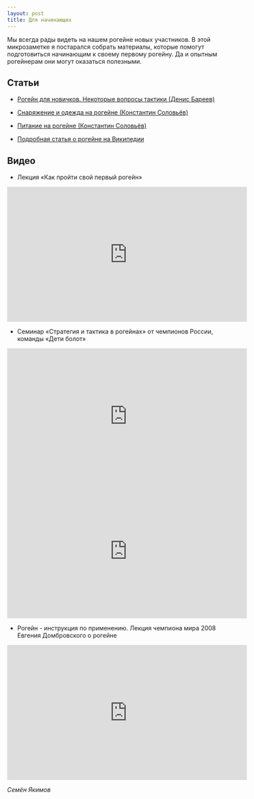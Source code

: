```yaml
---
layout: post
title: Для начинающих
---
```


Мы всегда рады видеть на нашем рогейне новых участников.
В этой микрозаметке я постарался собрать материалы, которые помогут подготовиться начинающим к своему первому рогейну.
Да и опытным рогейнерам они могут оказаться полезными.


Статьи
------

* [Рогейн для новичков. Некоторые вопросы тактики (Денис Бареев)](http://nn.rogaine.ru/35-tactic-in-rogaine-article)

* [Снаряжение и одежда на рогейне (Константин Соловьёв)](http://nn.rogaine.ru/112-snare-rogaining)

* [Питание на рогейне (Константин Соловьёв)](http://nn.rogaine.ru/39-food-on-rogaining-article)

* [Подробная статья о рогейне на Википедии](https://ru.wikipedia.org/wiki/Рогейн)


Видео
-----

* Лекция «Как пройти свой первый рогейн»

<iframe width="560" height="315" src="https://www.youtube.com/embed/II2kBWAIWrc" frameborder="0" allow="autoplay; encrypted-media" allowfullscreen></iframe>

* Семинар «Стратегия и тактика в рогейнах» от чемпионов России, команды «Дети болот»

<iframe width="560" height="315" src="https://www.youtube.com/embed/1NaapckstH4" frameborder="0" allow="autoplay; encrypted-media" allowfullscreen></iframe>

<iframe width="560" height="315" src="https://www.youtube.com/embed/FiuoFC-LdQ8" frameborder="0" allow="autoplay; encrypted-media" allowfullscreen></iframe>

* Рогейн - инструкция по применению. Лекция чемпиона мира 2008 Евгения Домбровского о рогейне

<iframe width="560" height="315" src="https://www.youtube.com/embed/SzIxUANT37U" frameborder="0" allow="autoplay; encrypted-media" allowfullscreen></iframe>



*Семён Якимов*

